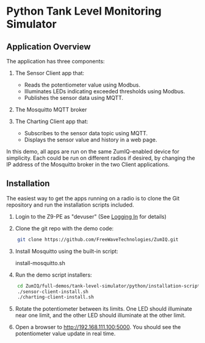 # Python Tank Level Monitoring Simulator

## Application Overview

The application has three components:

1. The Sensor Client app that:
    - Reads the potentiometer value using Modbus.
    - Illuminates LEDs indicating exceeded thresholds using Modbus.
    - Publishes the sensor data using MQTT.

2. The Mosquitto MQTT broker

3. The Charting Client app that:
    - Subscribes to the sensor data topic using MQTT.
    - Displays the sensor value and history in a web page.

In this demo, all apps are run on the same ZumIQ-enabled device for simplicity. Each could be run on different radios if desired, by changing the IP address of the Mosquitto broker in the two Client applications.

## Installation

The easiest way to get the apps running on a radio is to clone the Git repository and run the installation scripts included.

1. Login to the Z9-PE as "devuser" (See [Logging In](https://github.com/FreeWaveTechnologies/ZumIQ/wiki/Logging-In) for details)

2. Clone the git repo with the demo code:
```bash
    git clone https://github.com/FreeWaveTechnologies/ZumIQ.git
```
3. Install Mosquitto using the built-in script:

    install-mosquitto.sh

4. Run the demo script installers:
```bash
    cd ZumIQ/full-demos/tank-level-simulator/python/installation-scripts
    ./sensor-client-install.sh
    ./charting-client-install.sh
```
5. Rotate the potentiometer between its limits. One LED should illuminate near one limit, and the other LED should illuminate at the other limit.

6. Open a browser to http://192.168.111.100:5000. You should see the potentiometer value update in real time.



    
